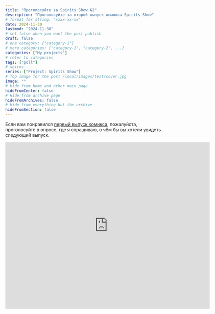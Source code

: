 ```yaml
---
title: "Проголосуйте за Spirits Show №2"
description: "Проголосуйте за второй выпуск комикса Spirits Show"
# format for string: "xxxx-xx-xx"
date: 2024-11-30
lastmod: "2024-11-30"
# set false when you want the post publish
draft: false
# one category: ["category-1"]
# more categories: ["category-1", "category-2", ...]
categories: ["My projects"]
# refer to categories
tags: ["poll"]
# seires
series: ["Project: Spirits Show"]
# Top image for the post /local/images/test/cover.jpg
image: ""
# Hide from home and other main page
hideFromCenter: false
# Hide from archive page
hideFromArchives: false
# Hide from everything but the archive
hideFromSection: false
---
```

Если вам понравился  <a href="/ru/stories/spiritsshowno.1/" target="_blank">первый выпуск комикса</a>, пожалуйста, проголосуйте в опросе, где я спрашиваю, о чём бы вы хотели увидеть следующий выпуск.

<iframe src="https://docs.google.com/forms/d/e/1FAIpQLScLLd34np5Jx2rIE1k7qx8q7CvrzvYTkuspF7gEUkiuZdaN0g/viewform?embedded=true" width="640" height="522" frameborder="0" marginheight="0" marginwidth="0">Loading…</iframe>